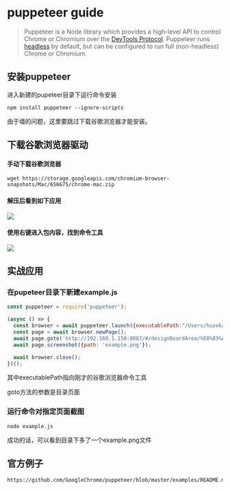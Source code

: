 # puppeteer guide

> Puppeteer is a Node library which provides a high-level API to control Chrome or Chromium over the [DevTools Protocol](https://chromedevtools.github.io/devtools-protocol/). Puppeteer runs [headless](https://developers.google.com/web/updates/2017/04/headless-chrome) by default, but can be configured to run full (non-headless) Chrome or Chromium.

## 安装puppeteer

进入新建的pupeteer目录下运行命令安装

```shell
npm install puppeteer --ignore-scripts
```

由于墙的问题，这里要跳过下载谷歌浏览器才能安装。



## 下载谷歌浏览器驱动

#### 手动下载谷歌浏览器

```
wget https://storage.googleapis.com/chromium-browser-snapshots/Mac/656675/chrome-mac.zip
```



#### 解压后看到如下应用

![](https://raw.githubusercontent.com/huzekang/picbed/master/20190520131221.png)



#### 使用右键进入包内容，找到命令工具

![](https://raw.githubusercontent.com/huzekang/picbed/master/20190520131323.png)



## 实战应用

### 在pupeteer目录下新建example.js

```js
const puppeteer = require('puppeteer');

(async () => {
  const browser = await puppeteer.launch({executablePath:"/Users/huzekang/opt/Chromium.app/Contents/MacOS/Chromium"});
  const page = await browser.newPage();
  await page.goto('http://192.168.1.150:8087/#/designBoardArea/%E8%83%A1%E6%B3%BD%E5%BA%B7%E6%9B%B4%E6%96%B0%E7%9A%84%E7%9C%8B%E6%9D%BF?boardId=29&readOnly=1');
  await page.screenshot({path: 'example.png'});

  await browser.close();
})();
```

其中executablePath指向刚才的谷歌浏览器命令工具

goto方法的参数是目录页面



### 运行命令对指定页面截图

```
node example.js
```

成功的话，可以看到目录下多了一个example.png文件



## 官方例子

```
https://github.com/GoogleChrome/puppeteer/blob/master/examples/README.md
```

